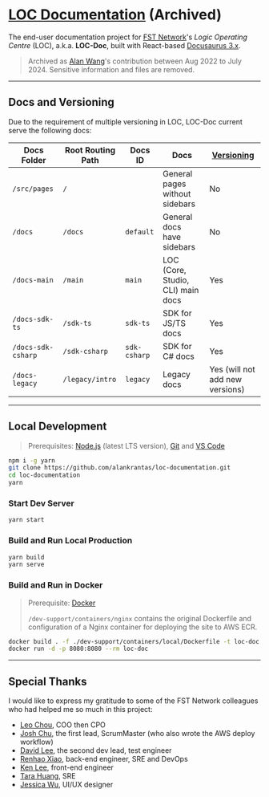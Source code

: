 # [LOC Documentation](https://loc-documentation.vercel.app/) (Archived)

The end-user documentation project for [FST Network](https://www.fst.network/)'s _Logic Operating Centre_ (LOC), a.k.a. **LOC-Doc**, built with React-based [Docusaurus 3.x](https://docusaurus.io/).

> Archived as [Alan Wang](https://github.com/alankrantas)'s contribution between Aug 2022 to July 2024. Sensitive information and files are removed.

---

## Docs and Versioning

Due to the requirement of multiple versioning in LOC, LOC-Doc current serve the following docs:

| Docs Folder        | Root Routing Path | Docs ID      | Docs                              | [Versioning](https://docusaurus.io/docs/versioning) |
| ------------------ | ----------------- | ------------ | --------------------------------- | --------------------------------------------------- |
| `/src/pages`       | `/`               |              | General pages without sidebars    | No                                                  |
| `/docs`            | `/docs`           | `default`    | General docs have sidebars        | No                                                  |
| `/docs-main`       | `/main`           | `main`       | LOC (Core, Studio, CLI) main docs | Yes                                                 |
| `/docs-sdk-ts`     | `/sdk-ts`         | `sdk-ts`     | SDK for JS/TS docs                | Yes                                                 |
| `/docs-sdk-csharp` | `/sdk-csharp`     | `sdk-csharp` | SDK for C# docs                   | Yes                                                 |
| `/docs-legacy`     | `/legacy/intro`   | `legacy`     | Legacy docs                       | Yes (will not add new versions)                     |

---

## Local Development

> Prerequisites: [Node.js](https://nodejs.org/en/download/) (latest LTS version), [Git](https://git-scm.com/downloads) and [VS Code](https://code.visualstudio.com/Download)

```bash
npm i -g yarn
git clone https://github.com/alankrantas/loc-documentation.git
cd loc-documentation
yarn
```

### Start Dev Server

```bash
yarn start
```

### Build and Run Local Production

```bash
yarn build
yarn serve
```

### Build and Run in Docker

> Prerequisite: [Docker](https://www.docker.com/products/docker-desktop/)
>
> `/dev-support/containers/nginx` contains the original Dockerfile and configuration of a Nginx container for deploying the site to AWS ECR.

```bash
docker build . -f ./dev-support/containers/local/Dockerfile -t loc-doc
docker run -d -p 8080:8080 --rm loc-doc
```

---

## Special Thanks

I would like to express my gratitude to some of the FST Network colleagues who had helped me so much in this project:

- [Leo Chou](https://www.linkedin.com/in/leo-chou-fstk), COO then CPO
- [Josh Chu](https://www.linkedin.com/in/joshchu999), the first lead, ScrumMaster (who also wrote the AWS deploy workflow)
- [David Lee](https://www.linkedin.com/in/david-ying-ray-lee-480395ba), the second dev lead, test engineer
- [Renhao Xiao](https://www.linkedin.com/in/renhao-xiao-2b7599129), back-end engineer, SRE and DevOps
- [Ken Lee](https://www.linkedin.com/in/ken-lee-305455143), front-end engineer
- [Tara Huang](https://www.linkedin.com/in/tara-huang-73964b117), SRE
- [Jessica Wu](https://www.linkedin.com/in/jessica-wu-b6964214b), UI/UX designer
